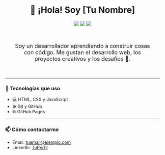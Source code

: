 <h1 align="center">👋 ¡Hola! Soy [Tu Nombre]</h1>

<p align="center">
  <img src="https://img.shields.io/badge/GitHub-100000?style=for-the-badge&logo=github&logoColor=white" />
  <img src="https://img.shields.io/badge/HTML5-E34F26?style=for-the-badge&logo=html5&logoColor=white" />
  <img src="https://img.shields.io/badge/CSS3-1572B6?style=for-the-badge&logo=css3&logoColor=white" />
</p>

<div align="center" style="padding: 20px; border-radius: 10px;">
  <p style="font-size: 18px;">
    Soy un desarrollador aprendiendo a construir cosas con código. Me gustan el desarrollo web, los proyectos creativos y los desafíos 🚀.
  </p>
</div>

---

### 🔧 Tecnologías que uso

<ul>
  <li>💻 HTML, CSS y JavaScript</li>
  <li>⚙️ Git y GitHub</li>
  <li>🌐 GitHub Pages</li>
</ul>

---

### 📫 Cómo contactarme

- Email: <a href="mailto:tuemail@ejemplo.com">tuemail@ejemplo.com</a>
- LinkedIn: [TuPerfil](https://linkedin.com/in/tuusuario)
